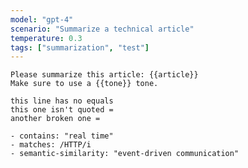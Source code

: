 ```yaml
---
model: "gpt-4"
scenario: "Summarize a technical article"
temperature: 0.3
tags: ["summarization", "test"]
---
```


```prompt
Please summarize this article: {{article}}
Make sure to use a {{tone}} tone.
```

```inputs
this line has no equals
this one isn't quoted =
another broken one =
```

```assertions
- contains: "real time"
- matches: /HTTP/i
- semantic-similarity: "event-driven communication"
```
